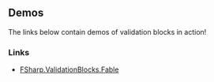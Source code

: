 ## Demos

The links below contain demos of validation blocks in action!

### Links

- [FSharp.ValidationBlocks.Fable](fable.html)
